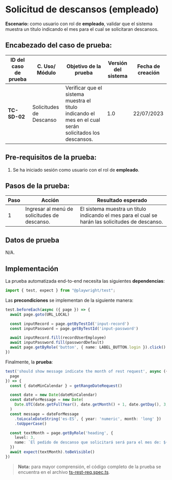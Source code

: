 # Solicitud de descansos (empleado)

**Escenario:** como usuario con rol de **empleado**, validar que el sistema muestra un titulo indicando el mes para el cual se solicitaran descansos.

## Encabezado del caso de prueba:

| ID del caso de prueba | C. Uso/ Módulo | Objetivo de la prueba                                                                        | Versión del sistema | Fecha de creación |
| --------------------- | -------------- | -------------------------------------------------------------------------------------------- | ------------------- | ----------------- |
| **TC-SD-02**          | Solicitudes de Descanso | Verificar que el sistema muestra el titulo indicando el mes en el cual serán solicitados los descansos. | 1.0                 | 22/07/2023        |

## Pre-requisitos de la prueba:

1. Se ha iniciado sesión como usuario con el rol de **empleado**.

## Pasos de la prueba:

| Paso | Acción                                                                 | Resultado esperado                                                                                                                                                               |
| ---- | ---------------------------------------------------------------------- | -------------------------------------------------------------------------------------------------------------------------------------------------------------------------------- |
| 1 | Ingresar al menú de solicitudes de descanso. | El sistema muestra un titulo indicando el mes para el cual se harán las solicitudes de descanso. |

## Datos de prueba

N/A.

## Implementación

La prueba automatizada end-to-end necesita las siguientes **dependencias**:

```typescript
import { test, expect } from "@playwright/test";
```

Las **precondiciones** se implementan de la siguiente manera:

```typescript
test.beforeEach(async ({ page }) => {
  await page.goto(URL_LOCAL)

  const inputRecord = page.getByTestId('input-record')
  const inputPassword = page.getByTestId('input-password')

  await inputRecord.fill(recordUserEmployee)
  await inputPassword.fill(passwordDefault)
  await page.getByRole('button', { name: LABEL_BUTTON.login }).click()
})
```

Finalmente, la **prueba**:

```typescript
test('should show message indicate the month of rest request', async ({
  page
}) => {
  const { dateMinCalendar } = getRangeDateRequest()

  const date = new Date(dateMinCalendar)
  const dateForMessage = new Date(
    Date.UTC(date.getFullYear(), date.getMonth() + 1, date.getDay(), 3, 0, 0)
  )
  const message = dateForMessage
    .toLocaleDateString('es-ES', { year: 'numeric', month: 'long' })
    .toUpperCase()

  const textMonth = page.getByRole('heading', {
    level: 3,
    name: `El pedido de descanso que solicitará será para el mes de: ${message}`
  })
  await expect(textMonth).toBeVisible()
})
```

> **Nota:** para mayor comprensión, el código completo de la prueba se encuentra en el archivo [ts-rest-req.spec.ts](/e2e/menu_employee/ts-rest-req.spec.ts).